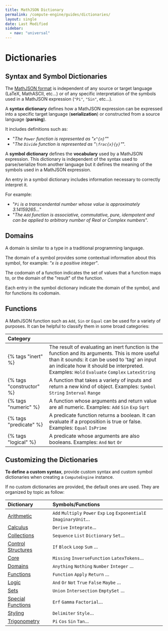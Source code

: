 ```yaml
---
title: MathJSON Dictionary
permalink: /compute-engine/guides/dictionaries/
layout: single
date: Last Modified
sidebar:
  - nav: "universal"
---
```


# Dictionaries

## Syntax and Symbol Dictionaries

The <a href ="/math-json/">MathJSON format</a> is independent of any source or
target language (LaTeX, MathASCII, etc...) or of any specific interpretation of
the symbols used in a MathJSON expression (`"Pi"`, `"Sin"`, etc...).

A **syntax dictionary** defines how a MathJSON expression can be expressed into
a specific target language (**serialization**) or constructed from a source
language (**parsing**).

It includes definitions such as:

- "_The `Power` function is represented as "`x^{n}`"_"
- "_The `Divide` function is represented as "`\frac{x}{y}`"_".

A **symbol dictionary** defines the **vocabulary** used by a MathJSON
expression. This dictionary is independent of the syntax used to parse/serialize
from another language but it defines the meaning of the symbols used in a
MathJSON expression.

An entry in a symbol dictionary includes information necessary to correctly
interpret it.

For example:

- "_`Pi` is a transcendental number whose value is approximately 3.14159265..._"
- "_The `Add` function is associative, commutative, pure, idempotent and can be
  applied to arbitrary number of Real or Complex numbers_".

## Domains

A domain is similar to a type in a traditional programming language.

The domain of a symbol provides some contextual information about this symbol,
for example: _"x is a positive integer"_.

The codomain of a function indicates the set of values that a function maps to,
or the domain of the "result" of the function.

Each entry in the symbol dictionary indicate the domain of the symbol, and for
functions its codomain.

## Functions

A MathJSON function such as `Add`, `Sin` or `Equal` can be used for a variety of
purposes. It can be helpful to classify them in some broad categories:

<div class=symbols-table>

| Category                 |                                                                                                                                                                                                                                                  |
| :----------------------- | :----------------------------------------------------------------------------------------------------------------------------------------------------------------------------------------------------------------------------------------------- |
| {% tags "inert" %}       | The result of evaluating an inert function is the function and its arguments. This is more useful than it sounds: it can be used to 'tag' an input an indicate how it should be interpreted. Examples: `Hold` `Evaluate` `Complex` `LatexString` |
| {% tags "constructor" %} | A function that takes a variety of inputs and return a new kind of object. Examples: `Symbol` `String` `Interval` `Range`                                                                                                                        |
| {% tags "numeric" %}     | A function whose arguments and return value are all numeric. Examples: `Add` `Sin` `Exp` `Sqrt`                                                                                                                                                  |
| {% tags "predicate" %}   | A predicate function returns a boolean. It can evaluate if a proposition is true or false. Examples: `Equal` `IsPrime`                                                                                                                           |
| {% tags "logical" %}     | A predicate whose arguments are also booleans. Examples: `And` `Not` `Or`                                                                                                                                                                        |

</div>

## Customizing the Dictionaries

**To define a custom syntax**, provide custom syntax and custom symbol
dictionaries when creating a `ComputeEngine` instance.

If no custom dictionaries are provided, the default ones are used. They are
organized by topic as follow:

<div class=symbols-table>

| Dictionary | Symbols/Functions |
|:---|:---|
| [Arithmetic](/compute-engine/reference/arithmetic/) | `Add` `Multiply` `Power` `Exp` `Log` `ExponentialE` `ImaginaryUnit`...|
| [Calculus](/compute-engine/reference/calculus/) | `Derive` `Integrate`...|
| [Collections](/compute-engine/reference/collections/)| `Sequence` `List` `Dictionary` `Set`... |
| [Control Structures](/compute-engine/reference/control-structures/) | `If` `Block` `Loop` `Sum`  ... |
| [Core](/compute-engine/reference/core/) | `Missing` `InverseFunction` `LatexTokens`... |
| [Domains](/compute-engine/reference/domains/) | `Anything` `Nothing` `Number` `Integer` ... |
| [Functions](/compute-engine/reference/functions/) | `Function` `Apply` `Return`  ... |
| [Logic](/compute-engine/reference/logic/) |`And` `Or` `Not` `True` `False` `Maybe` ...|
| [Sets](/compute-engine/reference/sets/) | `Union` `Intersection` `EmptySet` ...|
| [Special Functions](/compute-engine/reference/special-functions/) | `Erf` `Gamma` `Factorial`...|
| [Styling](/compute-engine/reference/styling/) | `Delimiter` `Style`...|
| [Trigonometry](/compute-engine/reference/trigonometry/)  | `Pi` `Cos` `Sin` `Tan`...| 

</div>
